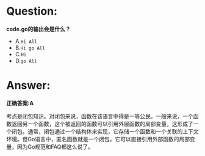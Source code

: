 # Question:
**code.go的输出会是什么？**

- A.`Hi All`
- B.`Hi go All`
- C.`Hi`
- D.`go All `

# Answer:
**正确答案:A**

考点是闭包知识。对闭包来说，函数在该语言中得是一等公民。一般来说，一个函数返回另一个函数，这个被返回的函数可以引用外层函数的局部变量，这形成了一个闭包。通常，闭包通过一个结构体来实现，它存储一个函数和一个关联的上下文环境。但Go语言中，匿名函数就是一个闭包，它可以直接引用外部函数的局部变量，因为Go规范和FAQ都这么说了。